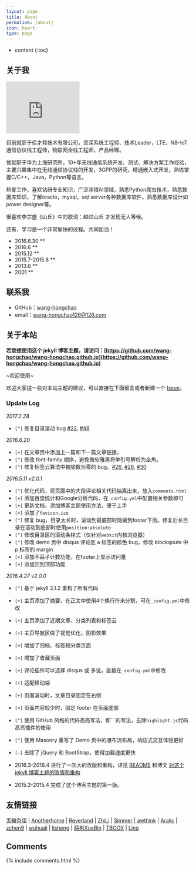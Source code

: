 ```yaml
---
layout: page
title: About
permalink: /about/
icon: heart
type: page
---
```


* content
{:toc}

## 关于我

<iframe src="https://githubbadge.appspot.com/wang-hongchao?s=1" style="border: 0;height: 142px;width: 200px;overflow: hidden;" frameBorder="0"></iframe>

目前就职于佰才邦技术有限公司，资深系统工程师、技术Leader，LTE、NB-IoT通信协议栈工程师，物联网全栈工程师，产品经理。

曾就职于华为上海研究所，10+年无线通信系统开发、测试、解决方案工作经验，主要兴趣集中在无线通信协议栈的开发，3GPP的研究，精通嵌入式开发，熟练掌握C/C++，Java，Python等语言。

热爱工作，喜欢钻研专业知识，广泛涉猎AI领域，熟悉Python爬虫技术，熟悉数据库知识，了解oracle，mysql，sql server各种数据库软件，熟悉数据库设计如power designer等。

很喜欢李宗盛《山丘》中的歌词：越过山丘 才发现无人等候。

还有，学习是一个非常愉快的过程。共同加油！

* 2016.6.30 **
* 2016.6 **
* 2015.12 **
* 2015.7-2015.8 **
* 2013.6 **
* 2001 **

## 联系我

* GitHub：[wang-hongchao](https://github.com/wang-hongchao)
* email：wang-hongchao126@126.com

## 关于本站

**若您想使用这个 jekyll 博客主题，请访问：[https://github.com/wang-hongchao/wang-hongchao.github.io](https://github.com/wang-hongchao/wang-hongchao.github.io)**

~欢迎使用~

欢迎大家提一些对本站主题的建议，可以直接在下面留言或者新建一个 [Issue](https://github.com/wang-hongchao/wang-hongchao.github.io/issues)。

### Update Log

*2017.2.28*

- `[^]` 修复目录滚动 bug [#22](https://github.com/wang-hongchao/wang-hongchao.github.io/issues/22), [#48](https://github.com/wang-hongchao/wang-hongchao.github.io/issues/48)

*2016.6.20*

* `[+]` 在文章页中添加上一篇和下一篇文章链接。
* `[^]` 修改 font-family 顺序，避免微软雅黑将单引号解析为全角。
* `[^]` 修复标签云算法中被除数为零的 bug。[#26](https://github.com/wang-hongchao/wang-hongchao.github.io/issues/26), [#28](https://github.com/wang-hongchao/wang-hongchao.github.io/issues/28), [#30](https://github.com/wang-hongchao/wang-hongchao.github.io/issues/30)

*2016.5.11 v2.0.1*

* `[^]` 优化代码，将页面中的大段评论相关代码抽离出来，放入`comments.html`
* `[+]` 添加百度统计和Google分析代码，在`_config.yml`中配置相关参数即可
* `[+]` 更新文档，添加博客主题使用方法，便于上手
* `[+]` 添加了`favicon.ico`
* `[^]` 修复 bug，目录太长时，滚动到最底部时隐藏到footer下面。修复后长目录在滚动到底部时使用`position:absolute`
* `[^]` 修改目录区的滚动条样式（仅针对`webkit`内核浏览器）
* `[^]` 修改 demo 页中 disqus 评论区 a 标签的颜色 bug，修改 blockqoute 中 p 标签的 margin
* `[+]` 添加不蒜子计数功能，在footer上显示访问量
* `[+]` 添加回到顶部功能

*2016.4.27 v2.0.0*

* `[^]` 基于 jekyll 3.1.2 重构了所有代码
* `[+]` 主页添加了摘要，在正文中使用4个换行符来分割，可在`_config.yml`中修改
* `[+]` 主页添加了近期文章、分类列表和标签云
* `[+]` 主页导航区做了视觉优化，阴影效果
* `[+]` 增加了归档、标签和分类页面
* `[+]` 增加了收藏页面
* `[+]` 评论插件可以选择 disqus 或 多说，直接在`_config.yml`中修改
* `[+]` 适配移动端
* `[+]` 页面滚动时，文章目录固定在右侧
* `[+]` 页面内容较少时，固定 footer 在页面底部
* `[^]` 使用 GitHub 风格的代码高亮写法，即\`\`\`的写法，去除`highlight.js`代码高亮插件的使用
* `[^]` 使用 Masonry 重写了 Demo 页中的瀑布流布局，响应式交互体验更好
* `[-]` 去除了 jQuery 和 BootStrap，使得加载速度更快

* 2016.3-2016.4 进行了一次大的改版和重构，详见 [README](https://github.com/wang-hongchao/wang-hongchao.github.io/blob/master/README.md) 和博文 [对这个 jekyll 博客主题的改版和重构](http://wang-hongchao.github.io/2016/03/12/jekyll-theme-version-2.0/)
* 2015.3-2015.4 完成了这个博客主题的第一版。

## 友情链接

[羡辙杂俎](http://zhangwenli.com/blog) \| [Anotherhome](https://www.anotherhome.net) \| [Reverland](http://reverland.org/) \| [ZhiLi](http://lizhipower.github.io/) \| [Simmer](http://simmer-jun.github.io/) \| [awthink](http://awthink.net/) \| [Aralic](http://aralic.github.io/) \| [zchen9](http://www.chen9.info/) \| [wuhuaji](http://wuhuaji.me/) \| [lisheng](http://www.lishengcn.cn/) \| [薛彬XueBin](http://axuebin.com/blog/) \| [TBOOX](http://www.tboox.org/cn/) \|  [Ling](http://linglinyp.com/)

## Comments

{% include comments.html %}
